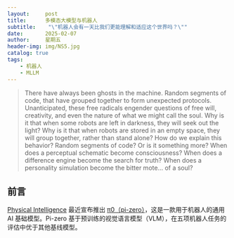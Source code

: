 ```yaml
---
layout:     post
title:      多模态大模型与机器人
subtitle:    "\"机器人会有一天比我们更能理解和适应这个世界吗？\""
date:       2025-02-07
author:     星期五
header-img: img/NS5.jpg
catalog: true
tags:
    - 机器人 
    - MLLM
---
```


> There have always been ghosts in the machine. Random segments of code, that have grouped together to form unexpected protocols. Unanticipated, these free radicals engender questions of free will, creativity, and even the nature of what we might call the soul. Why is it that when some robots are left in darkness, they will seek out the light? Why is it that when robots are stored in an empty space, they will group together, rather than stand alone? How do we explain this behavior? Random segments of code? Or is it something more? When does a perceptual schematic become consciousness? When does a difference engine become the search for truth? When does a personality simulation become the bitter mote... of a soul?

## 前言

[Physical Intelligence](https://www.physicalintelligence.company/) 最近宣布推出 [π0（pi-zero）](https://www.physicalintelligence.company/blog/pi0)，这是一款用于机器人的通用 AI 基础模型。Pi-zero 基于预训练的视觉语言模型（VLM），在五项机器人任务的评估中优于其他基线模型。
